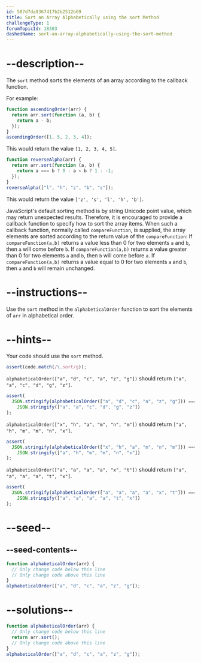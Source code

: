 ```yaml
---
id: 587d7da9367417b2b2512b69
title: Sort an Array Alphabetically using the sort Method
challengeType: 1
forumTopicId: 18303
dashedName: sort-an-array-alphabetically-using-the-sort-method
---
```


# --description--

The `sort` method sorts the elements of an array according to the callback function.

For example:

```js
function ascendingOrder(arr) {
  return arr.sort(function (a, b) {
    return a - b;
  });
}
ascendingOrder([1, 5, 2, 3, 4]);
```

This would return the value `[1, 2, 3, 4, 5]`.

```js
function reverseAlpha(arr) {
  return arr.sort(function (a, b) {
    return a === b ? 0 : a < b ? 1 : -1;
  });
}
reverseAlpha(["l", "h", "z", "b", "s"]);
```

This would return the value `['z', 's', 'l', 'h', 'b']`.

JavaScript's default sorting method is by string Unicode point value, which may return unexpected results. Therefore, it is encouraged to provide a callback function to specify how to sort the array items. When such a callback function, normally called `compareFunction`, is supplied, the array elements are sorted according to the return value of the `compareFunction`: If `compareFunction(a,b)` returns a value less than 0 for two elements `a` and `b`, then `a` will come before `b`. If `compareFunction(a,b)` returns a value greater than 0 for two elements `a` and `b`, then `b` will come before `a`. If `compareFunction(a,b)` returns a value equal to 0 for two elements `a` and `b`, then `a` and `b` will remain unchanged.

# --instructions--

Use the `sort` method in the `alphabeticalOrder` function to sort the elements of `arr` in alphabetical order.

# --hints--

Your code should use the `sort` method.

```js
assert(code.match(/\.sort/g));
```

`alphabeticalOrder(["a", "d", "c", "a", "z", "g"])` should return `["a", "a", "c", "d", "g", "z"]`.

```js
assert(
  JSON.stringify(alphabeticalOrder(["a", "d", "c", "a", "z", "g"])) ===
    JSON.stringify(["a", "a", "c", "d", "g", "z"])
);
```

`alphabeticalOrder(["x", "h", "a", "m", "n", "m"])` should return `["a", "h", "m", "m", "n", "x"]`.

```js
assert(
  JSON.stringify(alphabeticalOrder(["x", "h", "a", "m", "n", "m"])) ===
    JSON.stringify(["a", "h", "m", "m", "n", "x"])
);
```

`alphabeticalOrder(["a", "a", "a", "a", "x", "t"])` should return `["a", "a", "a", "a", "t", "x"]`.

```js
assert(
  JSON.stringify(alphabeticalOrder(["a", "a", "a", "a", "x", "t"])) ===
    JSON.stringify(["a", "a", "a", "a", "t", "x"])
);
```

# --seed--

## --seed-contents--

```js
function alphabeticalOrder(arr) {
  // Only change code below this line
  // Only change code above this line
}
alphabeticalOrder(["a", "d", "c", "a", "z", "g"]);
```

# --solutions--

```js
function alphabeticalOrder(arr) {
  // Only change code below this line
  return arr.sort();
  // Only change code above this line
}
alphabeticalOrder(["a", "d", "c", "a", "z", "g"]);
```
